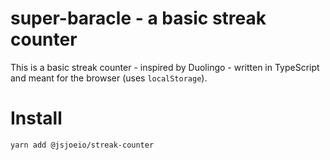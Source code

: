 # super-baracle - a basic streak counter 

This is a basic streak counter - inspired by Duolingo - written in TypeScript and meant for the browser (uses `localStorage`).

# Install 

```shell
yarn add @jsjoeio/streak-counter
```
